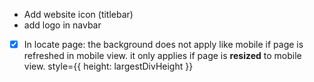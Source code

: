 - Add website icon (titlebar)
- add logo in navbar
- [x] In locate page: the background does not apply like mobile if page is refreshed in mobile view. it only applies if page is **resized** to mobile view. 
style={{ height: largestDivHeight }}